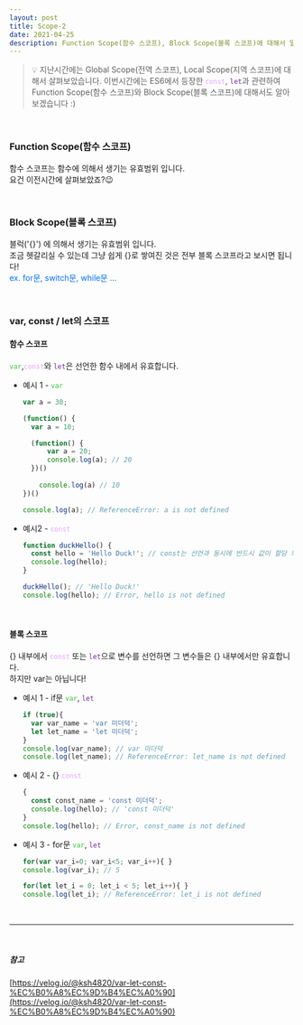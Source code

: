 ```yaml
---
layout: post
title: Scope-2
date: 2021-04-25
description: Function Scope(함수 스코프), Block Scope(블록 스코프)에 대해서 알아보자!
---
```


> 💡 지난시간에는 Global Scope(전역 스코프), Local Scope(지역 스코프)에 대해서 살펴보았습니다.
> 이번시간에는 ES6에서 등장한 <code style="color: #e4a3ff;">const</code>, <code style="color: #6d2f9a;">let</code>과 관련하여 Function Scope(함수 스코프)와 Block Scope(블록 스코프)에 대해서도 알아보겠습니다 :)

<br />

### Function Scope(함수 스코프)

함수 스코프는 함수에 의해서 생기는 유효범위 입니다.  
요건 이전시간에 살펴보았죠?😉

<br />

### Block Scope(블록 스코프)

블럭('{}') 에 의해서 생기는 유효범위 입니다.  
조금 헷갈리실 수 있는데 그냥 쉽게 {}로 쌓여진 것은 전부 블록 스코프라고 보시면 됩니다!  
<span style="color: #006ff7;">ex. for문, switch문, while문 ...</span>

<br />

### var, const / let의 스코프

#### 함수 스코프
<code style="color: #3ec43e;">var</code>,<code style="color: #e4a3ff;">const</code>와 <code style="color: #6d2f9a;">let</code>은 선언한 함수 내에서 유효합니다.

* 예시 1 - <code style="color: #3ec43e;">var</code>
  ```javascript
  var a = 30;

  (function() {
    var a = 10;

    (function() {
        var a = 20;
        console.log(a); // 20
    })()
    
      console.log(a) // 10
  })()

  console.log(a); // ReferenceError: a is not defined
  ```

* 예시2 - <code style="color: #e4a3ff;">const</code>
  ```javascript
  function duckHello() {
    const hello = 'Hello Duck!'; // const는 선언과 동시에 반드시 값이 할당 되어야 합니다!
    console.log(hello);
  }

  duckHello(); // 'Hello Duck!'
  console.log(hello); // Error, hello is not defined
  ```

<br />

#### 블록 스코프
{} 내부에서 <code style="color: #e4a3ff;">const</code> 또는 <code style="color: #6d2f9a;">let</code>으로 변수를 선언하면 그 변수들은 {} 내부에서만 유효합니다.  
하지만 var는 아닙니다!

* 예시 1 - if문 <code style="color: #3ec43e;">var</code>, <code style="color: #6d2f9a;">let</code>
  ```javascript
  if (true){
    var var_name = 'var 미더덕';
    let let_name = 'let 미더덕';
  }
  console.log(var_name); // var 미더덕
  console.log(let_name); // ReferenceError: let_name is not defined
  ```

* 예시 2 - {} <code style="color: #e4a3ff;">const</code>
  ```javascript
  {
    const const_name = 'const 미더덕';
    console.log(hello); // 'const 미더덕'
  }
  console.log(hello); // Error, const_name is not defined
  ```

* 예시 3 - for문 <code style="color: #3ec43e;">var</code>, <code style="color: #6d2f9a;">let</code>
  ```javascript
  for(var var_i=0; var_i<5; var_i++){ }
  console.log(var_i); // 5

  for(let let_i = 0; let_i < 5; let_i++){ }
  console.log(let_i); // ReferenceError: let_i is not defined
  ```



<br />
<hr />
<br />

##### 참고
[https://velog.io/@ksh4820/var-let-const-%EC%B0%A8%EC%9D%B4%EC%A0%90](https://velog.io/@ksh4820/var-let-const-%EC%B0%A8%EC%9D%B4%EC%A0%90)